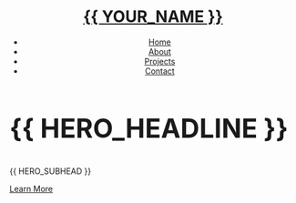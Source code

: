 <!DOCTYPE html>
<html lang="en">
<head>
  <meta charset="utf-8">
  <meta name="viewport" content="width=device-width, initial-scale=1.0">

  <title>{{ YOUR_NAME }} — Portfolio</title>
  <meta name="description" content="{{ SHORT_TAGLINE }}">
  <meta name="keywords" content="portfolio, software developer, projects, {{ YOUR_NAME }}">

  <!-- Animate.css -->
  <link rel="stylesheet" href="https://cdnjs.cloudflare.com/ajax/libs/animate.css/4.1.1/animate.min.css" crossorigin="anonymous" referrerpolicy="no-referrer" />

  <!-- Vendor CSS (CDN to keep repo light) -->
  <link href="https://cdn.jsdelivr.net/npm/bootstrap@5.3.3/dist/css/bootstrap.min.css" rel="stylesheet">
  <link href="https://cdn.jsdelivr.net/npm/bootstrap-icons@1.11.3/font/bootstrap-icons.css" rel="stylesheet">
  <link href="https://cdn.jsdelivr.net/npm/glightbox/dist/css/glightbox.min.css" rel="stylesheet">
  <link href="https://cdn.jsdelivr.net/npm/swiper@10/swiper-bundle.min.css" rel="stylesheet">

  <!-- Site CSS -->
  <link href="assets/css/style.css" rel="stylesheet">
</head>

<body>
  <!-- ======= Header ======= -->
  <header id="header" class="fixed-top">
    <div class="container d-flex align-items-center justify-content-between">
      <h1 class="logo m-0"><a href="index.html">{{ YOUR_NAME }}</a></h1>
      <nav id="navbar" class="navbar">
        <ul>
          <li><a class="nav-link scrollto active" href="#hero">Home</a></li>
          <li><a class="nav-link scrollto" href="#about">About</a></li>
          <li><a class="nav-link scrollto" href="#services">Projects</a></li>
          <li><a class="nav-link scrollto" href="#contact">Contact</a></li>
        </ul>
        <i class="bi bi-list mobile-nav-toggle"></i>
      </nav>
    </div>
  </header>

  <!-- ======= Hero Section ======= -->
  <section id="hero" class="hero route bg-image" style="background-image: url(assets/img/hero.jpg); background-size: cover;">
    <div class="overlay-itro"></div>
    <div class="hero-content d-table w-100" style="min-height: 100vh;">
      <div class="d-table-cell align-middle">
        <div class="container text-center">
          <h1 class="hero-title mb-3 animate__animated animate__fadeInDown" style="font-size: clamp(24px, 5vw, 46px);">
            {{ HERO_HEADLINE }}
          </h1>
          <p class="hero-description animate__animated animate__fadeInUp">{{ HERO_SUBHEAD }}</p>
          <p class="pt-3 animate__animated animate__fadeInUp">
            <a class="btn btn-primary px-4" href="#about" role="button">Learn More</a>
          </p>
        </div>
      </div>
    </div>
  </section>

  <main id="main">
    <!-- ======= About Section ======= -->
    <section id="about" class="about-mf sect-pt4 route py-5">
      <div class="container">
        <div class="row">
          <div class="col-sm-12">
            <div class="box-shadow-full p-4 rounded-3 bg-white">
              <div class="row g-4">
                <div class="col-md-6">
                  <div class="row g-3">
                    <div class="col-sm-6 col-md-5">
                      <div class="about-img">
                        <img src="assets/img/profile.jpg" class="img-fluid rounded shadow-sm" alt="{{ YOUR_NAME }} headshot">
                      </div>
                    </div>
                    <div class="col-sm-6 col-md-7">
                      <div class="about-info small">
                        <p><span class="title-s fw-semibold">Name: </span> <span>{{ YOUR_NAME }}</span></p>
                        <p><span class="title-s fw-semibold">Profile: </span> <span>{{ ROLE_TITLE }}</span></p>
                        <p><span class="title-s fw-semibold">Email: </span> <span><a href="mailto:{{ EMAIL }}">{{ EMAIL }}</a></span></p>
                        <p><span class="title-s fw-semibold">Phone: </span> <span>{{ PHONE }}</span></p>
                        <p><span class="title-s fw-semibold">Degree: </span> <span>{{ DEGREE }}</span></p>
                      </div>
                    </div>
                  </div>

                  <div class="skill-mf mt-3">
                    <p class="title-s h6">Skills</p>
                    <!-- Edit widths to reflect your comfort levels -->
                    <div class="mb-2">C++
                      <div class="progress"><div class="progress-bar bg-success" style="width: 95%"></div></div>
                    </div>
                    <div class="mb-2">Python
                      <div class="progress"><div class="progress-bar bg-info" style="width: 95%"></div></div>
                    </div>
                    <div class="mb-2">Java
                      <div class="progress"><div class="progress-bar bg-warning" style="width: 90%"></div></div>
                    </div>
                    <div class="mb-2">Machine Learning & Data Analysis
                      <div class="progress"><div class="progress-bar bg-danger" style="width: 90%"></div></div>
                    </div>
                    <div class="mb-2">Full‑stack Development
                      <div class="progress"><div class="progress-bar bg-success" style="width: 90%"></div></div>
                    </div>
                    <div class="mb-2">AWS
                      <div class="progress"><div class="progress-bar bg-info" style="width: 90%"></div></div>
                    </div>
                  </div>
                </div>

                <div class="col-md-6">
                  <div class="about-me">
                    <div class="title-box-2">
                      <h5 class="title-left">About me</h5>
                    </div>
                    <p class="lead">
                      {{ ABOUT_P1 }}
                    </p>
                    <p class="lead">
                      {{ ABOUT_P2 }}
                    </p>

                    <p class="lead mb-1">When I’m not lost in code:</p>
                    <ul class="mb-4">
                      <li><strong>Mountains are my playground:</strong> I love hiking and finding new trails.</li>
                      <li><strong>Dance like nobody's watching:</strong> Seriously, I’ve got moves.</li>
                      <li><strong>Furry friends:</strong> Volunteering at the local animal shelter is my happy place.</li>
                    </ul>

                    <h5 class="title-left">Publications</h5>
                    <div class="mt-3">
                      <p class="mb-1"><strong>1. Diabetes Detection System</strong>
                        <a target="_blank" href="{{ PUB1_LINK }}" class="ms-2">(View)</a>
                      </p>
                      <ul class="list-unstyled small text-muted ms-3">
                        <li>⭐ Impact Factor: 3.3</li>
                        <li>📚 Citations: 120</li>
                        <li>👁️ Views: 4500</li>
                        <li>📥 Downloads: 1300</li>
                      </ul>

                      <p class="mb-1"><strong>2. A Doctor's Appointment Booking System using Recommendation Model</strong>
                        <a target="_blank" href="{{ PUB2_LINK }}" class="ms-2">(View)</a>
                      </p>
                      <ul class="list-unstyled small text-muted ms-3">
                        <li>⭐ Impact Factor: 3.8</li>
                        <li>📚 Citations: 200</li>
                        <li>👁️ Views: 6000</li>
                        <li>📥 Downloads: 1500</li>
                      </ul>
                    </div>
                  </div>
                </div>
              </div> <!-- row -->
            </div>
          </div>
        </div>
      </div>
    </section>

    <!-- ======= Projects Section ======= -->
    <section id="services" class="services-mf route py-5">
      <div class="container">
        <h2 class="title-left">Projects</h2>
        <div class="row gy-4" id="projects-wrapper">
          <!-- Cards will be injected from assets/js/main.js -->
        </div>
      </div>
    </section>

    <!-- ======= Contact Section ======= -->
    <section id="contact" class="footer-paralax bg-image sect-mt4 route py-5" style="background-image: url(assets/img/overlay-bg.jpg)">
      <div class="overlay-mf"></div>
      <div class="container">
        <div class="row">
          <div class="col-sm-12">
            <div class="contact-mf">
              <div class="box-shadow-full p-4 bg-white rounded-3">
                <div class="row">
                  <div class="col-md-6">
                    <div class="title-box-2 pt-2">
                      <h5 class="title-left">Get in Touch</h5>
                    </div>
                    <div class="more-info">
                      <p class="lead">
                        I’d love to hear from you! If you have questions or feedback about my work, please reach out.
                      </p>
                      <ul class="list-ico">
                        <li><span class="bi bi-geo-alt"></span> {{ ADDRESS }}</li>
                        <li><span class="bi bi-phone"></span> {{ PHONE }}</li>
                        <li><span class="bi bi-envelope"></span> <a href="mailto:{{ EMAIL }}">{{ EMAIL }}</a></li>
                      </ul>
                    </div>
                    <div class="socials">
                      <ul class="list-inline">
                        <li class="list-inline-item"><a target="_blank" href="{{ IG_LINK }}"><span class="ico-circle"><i class="bi bi-instagram"></i></span></a></li>
                        <li class="list-inline-item"><a target="_blank" href="{{ LI_LINK }}"><span class="ico-circle"><i class="bi bi-linkedin"></i></span></a></li>
                        <li class="list-inline-item"><a target="_blank" href="{{ GH_LINK }}"><span class="ico-circle"><i class="bi bi-github"></i></span></a></li>
                      </ul>
                    </div>
                  </div>
                </div><!-- row -->
              </div>
            </div>
          </div>
        </div>
      </div>
    </section>
  </main>

  <a href="#" class="back-to-top d-flex align-items-center justify-content-center">
    <i class="bi bi-arrow-up-short"></i>
  </a>

  <!-- Vendor JS (CDN) -->
  <script src="https://cdn.jsdelivr.net/npm/bootstrap@5.3.3/dist/js/bootstrap.bundle.min.js"></script>
  <script src="https://cdn.jsdelivr.net/npm/glightbox/dist/js/glightbox.min.js"></script>
  <script src="https://cdn.jsdelivr.net/npm/swiper@10/swiper-bundle.min.js"></script>

  <!-- Site JS -->
  <script src="assets/js/main.js"></script>
</body>
</html>
